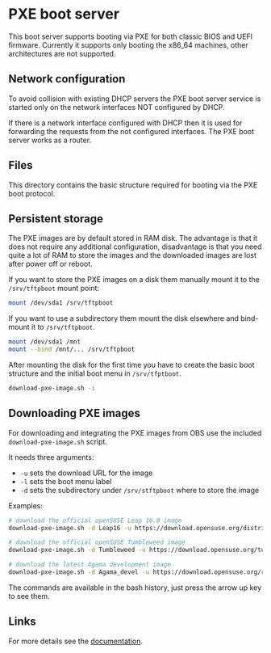 # PXE boot server

This boot server supports booting via PXE for both classic BIOS and UEFI
firmware. Currently it supports only booting the x86_64 machines, other
architectures are not supported.

## Network configuration

To avoid collision with existing DHCP servers the PXE boot server service
is started only on the network interfaces NOT configured by DHCP.

If there is a network interface configured with DHCP then it is used for
forwarding the requests from the not configured interfaces. The PXE boot server
works as a router.

## Files

This directory contains the basic structure required for booting via the PXE
boot protocol.

## Persistent storage

The PXE images are by default stored in RAM disk. The advantage is that it does
not require any additional configuration, disadvantage is that you need quite a
lot of RAM to store the images and the downloaded images are lost after power
off or reboot.

If you want to store the PXE images on a disk them manually mount it to the
`/srv/tftpboot` mount point:

```sh
mount /dev/sda1 /srv/tftpboot
```

If you want to use a subdirectory them mount the disk elsewhere and bind-mount
it to `/srv/tftpboot`.

```sh
mount /dev/sda1 /mnt
mount --bind /mnt/... /srv/tftpboot
```

After mounting the disk for the first time you have to create the basic boot
structure and the initial boot menu in `/srv/tfptboot`.

```sh
download-pxe-image.sh -i
```

## Downloading PXE images

For downloading and integrating the PXE images from OBS use the included
`download-pxe-image.sh` script.

It needs three arguments:

- `-u` sets the download URL for the image
- `-l` sets the boot menu label
- `-d` sets the subdirectory under `/srv/stftpboot` where to store the image

Examples:

```sh
# download the official openSUSE Leap 16.0 image
download-pxe-image.sh -d Leap16 -u https://download.opensuse.org/distribution/leap/16.0/installer/agama-installer-Leap.x86_64-Leap-PXE.install.tar -l "Install openSUSE Leap 16.0 ($(date "+%F %H:%M"))"

# download the official openSUSE Tumbleweed image
download-pxe-image.sh -d Tumbleweed -u https://download.opensuse.org/tumbleweed/appliances/agama-installer.x86_64-openSUSE_PXE.install.tar -l "Install openSUSE Tumbleweed ($(date "+%F %H:%M"))"

# download the latest Agama development image
download-pxe-image.sh -d Agama_devel -u https://download.opensuse.org/repositories/systemsmanagement:/Agama:/Devel/images/agama-installer.x86_64-openSUSE_PXE.install.tar -l "Install openSUSE (systemsmanagement:Agama:Devel ($(date "+%F %H:%M"))"
```

The commands are available in the bash history, just press the arrow up key to
see them.

## Links

For more details see the [documentation](https://github.com/lslezak/PXE-boot-server).
